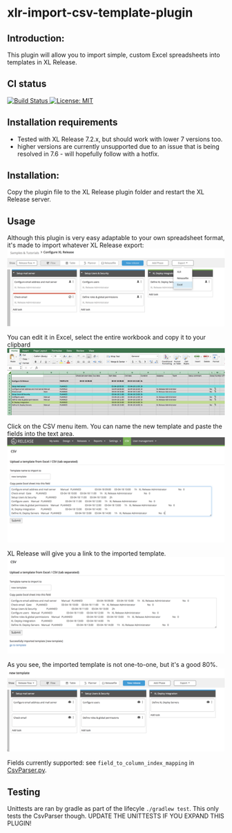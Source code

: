 # xlr-import-csv-template-plugin

## Introduction: ##
This plugin will allow you to import simple, custom Excel spreadsheets into templates in XL Release.

## CI status ##

[![Build Status][xlr-import-csv-template-plugin-travis-image] ][xlr-import-csv-template-plugin-travis-url]
[![License: MIT][xlr-import-csv-template-plugin-license-image] ][xlr-import-csv-template-plugin-license-url]

[xlr-import-csv-template-plugin-travis-image]: https://travis-ci.org/xebialabs-community/xlr-import-csv-template-plugin.svg?branch=master
[xlr-import-csv-template-plugin-travis-url]: https://travis-ci.org/xebialabs-community/xlr-import-csv-template-plugin
[xlr-import-csv-template-plugin-license-image]: https://img.shields.io/badge/License-MIT-yellow.svg
[xlr-import-csv-template-plugin-license-url]: https://opensource.org/licenses/MIT

## Installation requirements ##

- Tested with XL Release 7.2.x, but should work with lower 7 versions too.
- higher versions are currently unsupported due to an issue that is being resolved in 7.6 - will hopefully follow with a hotfix.

## Installation: ##

Copy the plugin file to the XL Release plugin folder and restart the XL Release server. 

## Usage ##

Although this plugin is very easy adaptable to your own spreadsheet format, it's made to import whatever XL Release export:
![export-template](docs/export-template.png)

You can edit it in Excel, select the entire workbook and copy it to your clipbard
![copy-from-excel](docs/copy-from-excel.png)

Click on the CSV menu item. You can name the new template and paste the fields into the text area.
![csv-import](docs/csv-import.png)

XL Release will give you a link to the imported template.
![csv-imported](docs/csv-imported.png)

As you see, the imported template is not one-to-one, but it's a good 80%.
![imported-template](docs/imported-template.png)

Fields currently supported: see ```field_to_column_index_mapping``` in [CsvParser.py](src/main/resources/csv_import/CsvParser.py).


## Testing ##

Unittests are ran by gradle as part of the lifecyle ```./gradlew test```. This only tests the CsvParser though. UPDATE THE UNITTESTS IF YOU EXPAND THIS PLUGIN!


